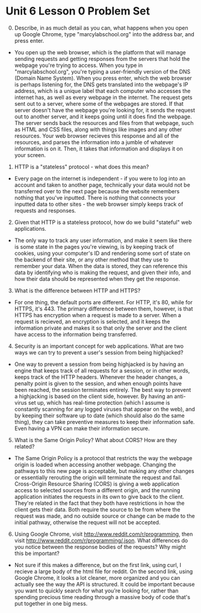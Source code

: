 # Unit 6 Lesson 0 Problem Set

0. Describe, in as much detail as you can, what happens when you open up Google Chrome, type "marcylabschool.org" into the address bar, and press enter.

- You open up the web browser, which is the platform that will manage sending requests and getting responses from the servers that hold the webpage you're trying to access. When you type in "marcylabschool.org", you're typing a user-friendly version of the DNS (Domain Name System). When you press enter, which the web browser is perhaps listening for, the DNS gets translated into the webpage's IP address, which is a unique label that each computer who accesses the internet has, as well as every webpage in the internet. The request gets sent out to a server, where some of the webpages are stored. If that server doesn't have the webpage you're looking for, it sends the request out to another server, and it keeps going until it does find the webpage. The server sends back the resources and files from that webpage, such as HTML and CSS files, along with things like images and any other resources. Your web browser recieves this response and all of the resources, and parses the information into a jumble of whatever information is on it. Then, it takes that information and displays it on your screen.

1. HTTP is a "stateless" protocol - what does this mean?

- Every page on the internet is independent - if you were to log into an account and taken to another page, technically your data would not be transferred over to the next page because the website remembers nothing that you've inputted. There is nothing that connects your inputted data to other sites - the web browser simply keeps track of requests and responses.

2. Given that HTTP is a stateless protocol, how do we build "stateful" web applications.

- The only way to track any user information, and make it seem like there is some state in the pages you're viewing, is by keeping track of cookies, using your computer's ID and rendering some sort of state on the backend of their site, or any other method that they use to remember your data. When the data is stored, they can reference this data by identifying who is making the request, and given their info, and how their data should be represented when they get the response.

3. What is the difference between HTTP and HTTPS?

- For one thing, the default ports are different. For HTTP, it's 80, while for HTTPS, it's 443. The primary difference between them, however, is that HTTPS has encryption when a request is made to a server. When a request is recieved, an encryption is selected, and it keeps the information private and makes it so that only the server and the client have access to the information being transferred.

4. Security is an important concept for web applications. What are two ways we can try to prevent a user's session from being highjacked?

- One way to prevent a session from being highjacked is by having an engine that keeps track of all requests for a session, or in other words, keeps track of the HTTP headers. Whenever the header changes, a penalty point is given to the session, and when enough points have been reached, the session terminates entirely. The best way to prevent a highjacking is based on the client side, however. By having an anti-virus set up, which has real-time protection (which I assume is constantly scanning for any logged viruses that appear on the web), and by keeping their software up to date (which should also do the same thing), they can take preventive measures to keep their information safe. Even having a VPN can make their information secure.

5. What is the Same Origin Policy? What about CORS? How are they related?

- The Same Origin Policy is a protocol that restricts the way the webpage origin is loaded when accessing another webpage. Changing the pathways to this new page is acceptable, but making any other changes or essentially rerouting the origin will terminate the request and fail. Cross-Origin Resource Sharing (CORS) is giving a web application access to selected sources from a different origin, and the running application initiates the requests in its own to give back to the client. They're related in the fact that they both have restrictions in how the client gets their data. Both require the source to be from where the request was made, and no outside source or change can be made to the initial pathway, otherwise the request will not be accepted.

6. Using Google Chrome, visit http://www.reddit.com/r/programming, then visit http://www.reddit.com/r/programming/.json. What differences do you notice between the response bodies of the requests? Why might this be important?

- Not sure if this makes a difference, but on the first link, using curl, I recieve a large body of the html file for reddit. On the second link, using Google Chrome, it looks a lot cleaner, more organized and you can actually see the way the API is structured. It could be important because you want to quickly search for what you're looking for, rather than spending precious time reading through a massive body of code that's put together in one big mess.
